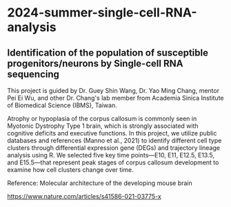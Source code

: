# 2024-summer-single-cell-RNA-analysis
## Identification of the population of susceptible progenitors/neurons by Single-cell RNA sequencing
This project is guided by Dr. Guey Shin Wang, Dr. Yao Ming Chang, mentor Pei Ei Wu, and other Dr. Chang's lab member from Academia Sinica Institute of Biomedical Science (IBMS), Taiwan.

Atrophy or hypoplasia of the corpus callosum is commonly seen in Myotonic Dystrophy Type 1 brain, which is strongly associated with cognitive deficits and executive functions. In this project, we utilize public databases and references (Manno et al., 2021) to identify different cell type clusters through differential expression gene (DEGs) and trajectory lineage analysis using R. We selected five key time points—E10, E11, E12.5, E13.5, and E15.5—that represent peak stages of corpus callosum development to examine how cell clusters change over time.

Reference: Molecular architecture of the developing mouse brain

https://www.nature.com/articles/s41586-021-03775-x

